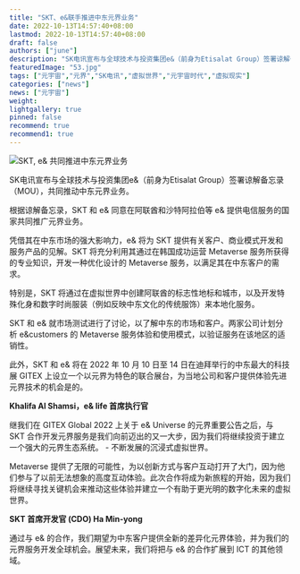```yaml
---
title: "SKT、e&联手推进中东元界业务"
date: 2022-10-13T14:57:40+08:00
lastmod: 2022-10-13T14:57:40+08:00
draft: false
authors: ["june"]
description: "SK电讯宣布与全球技术与投资集团e&（前身为Etisalat Group）签署谅解备忘录（MOU），共同推动中东元界业务。"
featuredImage: "53.jpg"
tags: ["元宇宙","元界","SK电讯","虚拟世界","元宇宙时代","虚拟现实"]
categories: ["news"]
news: ["元宇宙"]
weight: 
lightgallery: true
pinned: false
recommend: true
recommend1: true
---
```




![SKT, e&  共同推进中东元界业务](https://www.thefastmode.com/media/k2/items/src/8fa4e8cb92a6b405c1972de440d72fbc.jpg?t=20221013_000953)

SK电讯宣布与全球技术与投资集团e&（前身为Etisalat Group）签署谅解备忘录（MOU），共同推动中东元界业务。 

根据谅解备忘录，SKT 和 e& 同意在阿联酋和沙特阿拉伯等 e& 提供电信服务的国家共同推广元界业务。 

凭借其在中东市场的强大影响力，e& 将为 SKT 提供有关客户、商业模式开发和服务产品的见解。SKT 将充分利用其通过在韩国成功运营 Metaverse 服务所获得的专业知识，开发一种优化设计的 Metaverse 服务，以满足其在中东客户的需求。 

特别是，SKT 将通过在虚拟世界中创建阿联酋的标志性地标和城市，以及开发特殊化身和数字时尚服装（例如反映中东文化的传统服饰）来本地化服务。 

SKT 和 e& 就市场测试进行了讨论，以了解中东的市场和客户。两家公司计划分析 e&customers 的 Metaverse 服务体验和使用模式，以验证服务在该地区的适销性。 

此外，SKT 和 e& 将在 2022 年 10 月 10 日至 14 日在迪拜举行的中东最大的科技展 GITEX 上设立一个以元界为特色的联合展台，为当地公司和客户提供体验先进元界技术的机会是的。

 

**Khalifa Al Shamsi，e& life 首席执行官**

继我们在 GITEX Global 2022 上关于 e& Universe 的元界重要公告之后，与 SKT 合作开发元界服务是我们向前迈出的又一大步，因为我们将继续投资于建立一个强大的元界生态系统。 - 不断发展的沉浸式虚拟世界。

Metaverse 提供了无限的可能性，为以创新方式与客户互动打开了大门，因为他们参与了以前无法想象的高度互动体验。此次合作将成为新旅程的开始，因为我们将继续寻找关键机会来推动这些体验并建立一个有助于更光明的数字化未来的虚拟世界。



**SKT 首席开发官 (CDO) Ha Min-yong**

通过与 e& 的合作，我们期望为中东客户提供全新的差异化元界体验，并为我们的元界服务开发全球机会。展望未来，我们将把与 e& 的合作扩展到 ICT 的其他领域。